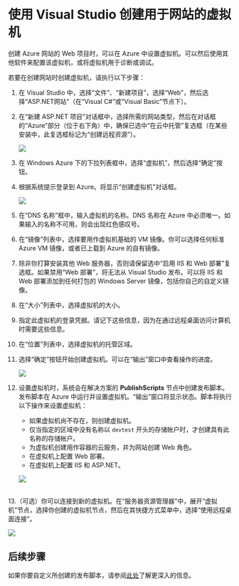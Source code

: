 <properties urlDisplayName="Create a virtual machine for a website" pageTitle="使用 Visual Studio 创建网站的虚拟机" metaKeywords="Visual Studio, ASP.NET, web project, virtual machine" description="为网站创建虚拟机" metaCanonical="" services="" documentationCenter="" title="Creating a virtual machine for a website with Visual Studio" authors="ghogen" solutions="" manager="douge" editor="" />
<tags
	ms.service="virtual-machines"
	ms.date="06/10/2015"
    wacn.date="08/29/2015"/>

# 使用 Visual Studio 创建用于网站的虚拟机

创建 Azure 网站的 Web 项目时，可以在 Azure 中设置虚拟机。可以然后使用其他软件来配置该虚拟机，或将虚拟机用于诊断或调试。

若要在创建网站时创建虚拟机，请执行以下步骤：

1. 在 Visual Studio 中，选择“文件”、“新建项目”，选择“Web”，然后选择“ASP.NET网站”（在“Visual C#”或“Visual Basic”节点下）。
2. 在“新建 ASP.NET 项目”对话框中，选择所需的网站类型，然后在对话框的“Azure”部分（位于右下角）中，确保已选中“在云中托管”复选框（在某些安装中，此复选框标记为“创建远程资源”）。

	![][0]

3. 在 Windows Azure 下的下拉列表框中，选择“虚拟机”，然后选择“确定”按钮。
4. 根据系统提示登录到 Azure。将显示“创建虚拟机”对话框。

	![][2]

5. 在“DNS 名称”框中，输入虚拟机的名称。DNS 名称在 Azure 中必须唯一。如果输入的名称不可用，则会出现红色感叹号。
6. 在“镜像”列表中，选择要用作虚拟机基础的 VM 镜像。你可以选择任何标准 Azure VM 镜像，或者已上载到 Azure 的自有镜像。
7. 除非你打算安装其他 Web 服务器，否则请保留选中“启用 IIS 和 Web 部署”复选框。如果禁用“Web 部署”，将无法从 Visual Studio 发布。可以将 IIS 和 Web 部署添加到任何打包的 Windows Server 镜像，包括你自己的自定义镜像。
8. 在“大小”列表中，选择虚拟机的大小。
9. 指定此虚拟机的登录凭据。请记下这些信息，因为在通过远程桌面访问计算机时需要这些信息。
10. 在“位置”列表中，选择虚拟机的托管区域。
11. 选择“确定”按钮开始创建虚拟机。可以在“输出”窗口中查看操作的进度。

	![][3]

12. 设置虚拟机时，系统会在解决方案的 **PublishScripts** 节点中创建发布脚本。发布脚本在 Azure 中运行并设置虚拟机。“输出”窗口将显示状态。脚本将执行以下操作来设置虚拟机：

	* 如果虚拟机尚不存在，则创建虚拟机。
	* 仅当指定的区域中没有名称以 `devtest` 开头的存储帐户时，才创建具有此名称的存储帐户。
	* 为虚拟机创建用作容器的云服务，并为网站创建 Web 角色。
	* 在虚拟机上配置 Web 部署。
	* 在虚拟机上配置 IIS 和 ASP.NET。

	![][4]

<br/> 13.（可选）你可以连接到新的虚拟机。在“服务器资源管理器”中，展开“虚拟机”节点，选择你创建的虚拟机节点，然后在其快捷方式菜单中，选择“使用远程桌面连接”。

 ![][5]


## 后续步骤

如果你要自定义所创建的发布脚本，请参阅[此处](http://msdn.microsoft.com/zh-cn/library/dn642480.aspx)了解更深入的信息。

[0]: ./media/virtual-machines-dotnet-create-visual-studio-powershell/CreateVM_NewProject.PNG
[1]: ./media/dotnet-visual-studio-create-virtual-machine/CreateVM_SignIn.PNG
[2]: ./media/virtual-machines-dotnet-create-visual-studio-powershell/CreateVM_CreateVM.PNG
[3]: ./media/virtual-machines-dotnet-create-visual-studio-powershell/CreateVM_Provisioning.png
[4]: ./media/virtual-machines-dotnet-create-visual-studio-powershell/CreateVM_SolutionExplorer.png
[5]: ./media/virtual-machines-dotnet-create-visual-studio-powershell/VS_Create_VM_Connect.png

<!---HONumber=67-->